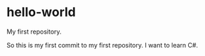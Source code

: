 # hello-world
My first repository.


So this is my first commit to my first repository.
I want to learn C#.
